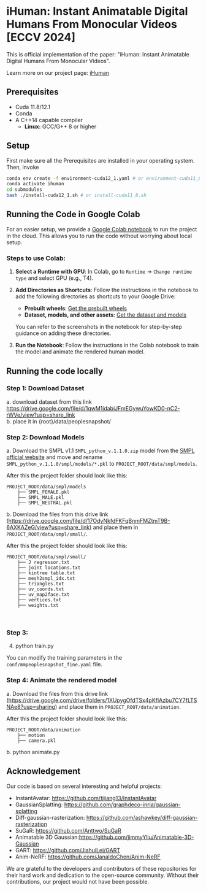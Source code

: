 # iHuman: Instant Animatable Digital Humans From Monocular Videos [ECCV 2024]

This is official implementation of the paper: "iHuman: Instant Animatable Digital Humans From Monocular Videos".

Learn more on our project page: [iHuman](https://pramishp.github.io/iHuman/index.html) 

## Prerequisites

* Cuda 11.8/12.1
* Conda
* A C++14 capable compiler
  * __Linux:__ GCC/G++ 8 or higher

## Setup
First make sure all the Prerequisites are installed in your operating system. Then, invoke

```bash
conda env create -f environment-cuda12_1.yaml # or environment-cuda11_8.sh
conda activate ihuman
cd submodules
bash ./install-cuda12_1.sh # or install-cuda11_8.sh
```


## Running the Code in Google Colab

For an easier setup, we provide a [Google Colab notebook](https://colab.research.google.com/drive/1tbj4By3B1bUpWdQ-WPbynd733d13bjR8?usp=sharing) to run the project in the cloud. This allows you to run the code without worrying about local setup.

### Steps to use Colab:
1. **Select a Runtime with GPU**: In Colab, go to `Runtime` -> `Change runtime type` and select GPU (e.g., T4).
2. **Add Directories as Shortcuts**: Follow the instructions in the notebook to add the following directories as shortcuts to your Google Drive:
   - **Prebuilt wheels**: [Get the prebuilt wheels](https://drive.google.com/drive/folders/1tNCO1sfMlKS5X2aWEEtAniF-eYSn_66h?usp=sharing)
   - **Dataset, models, and other assets**: [Get the dataset and models](https://drive.google.com/drive/folders/1Ux98nBmlGbtvjyiu_k_aZYASXCH4Qy5P?usp=drive_link)

   You can refer to the screenshots in the notebook for step-by-step guidance on adding these directories.

3. **Run the Notebook**: Follow the instructions in the Colab notebook to train the model and animate the rendered human model.


## Running the code locally
### Step 1: Download Dataset
a. download dataset from this link https://drive.google.com/file/d/1qwM1jdabiJFmEGywuYowKD0-nC2-rWVe/view?usp=share_link
<br>
b. place it in {root}/data/peoplesnapshot/

### Step 2: Download Models
a. Download the SMPL v1.1 `SMPL_python_v.1.1.0.zip` model from the [SMPL official website](https://smpl.is.tue.mpg.de/download.php) and move and rename `SMPL_python_v.1.1.0/smpl/models/*.pkl` to `PROJECT_ROOT/data/smpl/models`.

After this the project folder should look like this:
```
PROJECT_ROOT/data/smpl/models
    ├── SMPL_FEMALE.pkl
    ├── SMPL_MALE.pkl
    ├── SMPL_NEUTRAL.pkl

```

b. Download the files from this drive link (https://drive.google.com/file/d/17OdyNkfdFKFqBnmFMZtmT9B-6AXKAZeG/view?usp=share_link) and place them in `PROJECT_ROOT/data/smpl/small/`.


After this the project folder should look like this:
```
PROJECT_ROOT/data/smpl/small/
    ├── J regressor.txt
    ├── joint locations.txt
    ├── kintree table.txt
    ├── mesh2smpl_idx.txt
    ├── triangles.txt
    ├── uv_coords.txt
    ├── uv_map2face.txt
    ├── vertices.txt
    ├── weights.txt

```

<br>


### Step 3:
4. python train.py

You can modify the training parameters in the `conf/mmpeoplesnapshot_fine.yaml` file.

### Step 4: Animate the rendered model
a. Download the files from this drive link (https://drive.google.com/drive/folders/1XUpygOfdTSx4pKflAzbu7CY7fLTSNAe8?usp=sharing) and place them in `PROJECT_ROOT/data/animation`.

After this the project folder should look like this:
```
PROJECT_ROOT/data/animation
    ├── motion
    ├── camera.pkl

```

b. python animate.py

## Acknowledgement

Our code is based on several interesting and helpful projects:

- InstantAvatar: <https://github.com/tijiang13/InstantAvatar>
- GaussianSplatting: <https://github.com/graphdeco-inria/gaussian-splatting>
- Diff-gaussian-rasterization: <https://github.com/ashawkey/diff-gaussian-rasterization>
- SuGaR: <https://github.com/Anttwo/SuGaR>
- Animatable 3D Gaussian:<https://github.com/jimmyYliu/Animatable-3D-Gaussian>
- GART: https://github.com/JiahuiLei/GART
- Anim-NeRF: https://github.com/JanaldoChen/Anim-NeRF

We are grateful to the developers and contributors of these repositories for their hard work and dedication to the open-source community. Without their contributions, our project would not have been possible.
